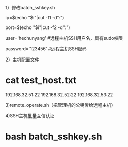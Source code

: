 1）修改batch_sshkey.sh

ip=$(echo "$i"|cut -f1 -d":")

port=$(echo "$i"|cut -f2 -d":")

user='hechunyang' #远程主机SSH用户名，具有sudo权限

password='123456' #远程主机SSH密码

2）主机配置文件

# cat test_host.txt 

192.168.32.51:22
192.168.32.52:22
192.168.32.53:22

3)remote_operate.sh（把管理机的公钥传给远程主机）

4)SSH主机批量互信认证
# bash batch_sshkey.sh

